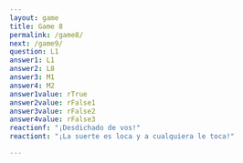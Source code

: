 ```yaml
---
layout: game
title: Game 8
permalink: /game8/
next: /game9/
question: L1
answer1: L1
answer2: L8
answer3: M1
answer4: M2
answer1value: rTrue
answer2value: rFalse1
answer3value: rFalse2
answer4value: rFalse3
reactionf: "¡Desdichado de vos!"
reactiont: "¡La suerte es loca y a cualquiera le toca!"

---
```


